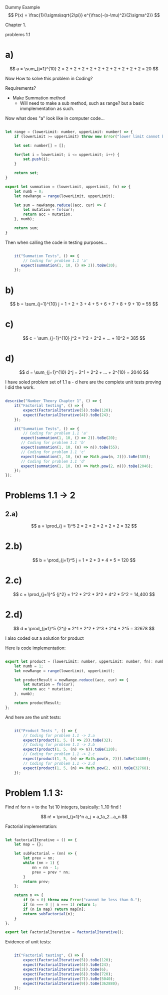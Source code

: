 
Dummy Example
$$
P(x) = \frac{1}{\sigma\sqrt{2\pi}} e^{\frac{-(x-\mu)^2}{2\sigma^2}}
$$


Chapter 1. 

problems 1.1

# a)

$$
    a = \sum_{j=1}^{10} 2 = 2 + 2 + 2 + 2 + 2 + 2 + 2 + 2 + 2 + 2 = 20 
$$

Now How to solve this problem in Coding?

Requirements?

- Make Summation method
    - Will need to make a sub method, such as range?
      but a basic immplementation as such.


Now what does "a" look like in computer code...

```js

let range = (lowerLimit: number, upperLimit: number) => {
    if (lowerLimit >= upperLimit) throw new Error("lower limit cannot be greater than or equal to upperlimit.");

    let set: number[] = [];

    for(let i = lowerLimit; i <= upperLimit; i++) {
        set.push(i);
    }

    return set;
}

export let summation = (lowerLimit, upperLimit, fn) => {
    let numb = 0;
    let newRange = range(lowerLimit, upperLimit);

    let sum = newRange.reduce((acc, cur) => {
        let mutation = fn(cur);
        return acc + mutation;
    }, numb);

    return sum;
}

```

Then when calling the code in testing purposes...

```js

    it("Summation Tests", () => {
        // Coding for problem 1.1 'a' 
       expect(summation(1, 10, () => 2)).toBe(20);  
    });

```

# b)

$$
    b = \sum_{j=1}^{10} j = 1 + 2 + 3 + 4 + 5 + 6 + 7 + 8 + 9 + 10 = 55 
$$


# c)


$$
    c = \sum_{j=1}^{10} j^2 = 1^2 + 2^2 +  ... + 10^2 = 385
$$

# d)

$$
    d = \sum_{j=1}^{10} 2^j = 2^1 + 2^2 + ... + 2^{10} = 2046
$$


I have soled problem set of 1.1 a - d here are the complete unit tests proving I did the work. 

```js

describe("Number Theory Chapter 1", () => {
    it("Factorial testing", () => {
        expect(FactorialIterative(5)).toBe(120);
        expect(FactorialIterative(4)).toBe(24);
    });

    it("Summation Tests", () => {
        // Coding for problem 1.1 'a' 
       expect(summation(1, 10, () => 2)).toBe(20);  
       // Coding for problem 1.1 'b'
       expect(summation(1, 10, (n) => n)).toBe(55);
       // Coding for problem 1.1 'c'
       expect(summation(1, 10, (n) => Math.pow(n, 2))).toBe(385);
       // Coding for problem 1.1 'd'
       expect(summation(1, 10, (n) => Math.pow(2, n))).toBe(2046);
    });
});

```


# Problems 1.1 -> 2

##  2.a)

$$
    a = \prod_{j = 1}^5 2 = 2 * 2 * 2 * 2 * 2 = 32
$$


# 2.b)

$$
    b = \prod_{j=1}^5 j = 1 * 2 * 3 * 4 * 5 = 120
$$


# 2.c)

$$
    c = \prod_{j=1}^5 {j^2} = 1^2 * 2^2 * 3^2 * 4^2 * 5^2 = 14,400
$$


# 2.d)

$$
    d = \prod_{j=1}^5 {2^j} = 2^1 * 2^2 * 2^3 * 2^4 * 2^5 = 32678
$$

I also coded out a solution for product

Here is code implementation: 

```js

export let product = (lowerLimit: number, upperLimit: number, fn): number => {
    let numb = 1;
    let newRange = range(lowerLimit, upperLimit);

    let productResult = newRange.reduce((acc, cur) => {
        let mutation = fn(cur);
        return acc * mutation;
    }, numb);

    return productResult;
};

```


And here are the unit tests: 

```js

    it("Product Tests ", () => {
        // Coding for problem 1.1 -> 2.a
        expect(product(1, 5, () => 2)).toBe(32);
        // Coding for problem 1.1 -> 2.b
        expect(product(1, 5, (n) => n)).toBe(120);
        // Coding for problem 1.1 -> 2.c
        expect(product(1, 5, (n) => Math.pow(n, 2))).toBe(14400);
        // Coding for problem 1.1 -> 2.d
        expect(product(1, 5, (n) => Math.pow(2, n))).toBe(32768);
    });

```

# Problem 1.1 3: 

Find n! for n = to the 1st 10 integers, basically: 1..10 find !


$$
    n! = \prod_{j=1}^n a_j = a_1a_2...a_n
$$


Factorial implementation: 

```js

let factorialIterative = () => {
    let map = {};

    let subFactorial = (nn) => {
        let prev = nn;
        while (nn > 1) {
            nn = nn - 1;
            prev = prev * nn;
        }
        return prev;
    };

    return n => {
        if (n < 0) throw new Error("cannot be less than 0.");
        if (n === 0 || n === 1) return 1;
        if (n in map) return map[n];
        return subFactorial(n);
    }
};

export let FactorialIterative = factorialIterative();

```

Evidence of unit tests: 

```js

    it("Factorial testing", () => {
        expect(FactorialIterative(5)).toBe(120);
        expect(FactorialIterative(4)).toBe(24);
        expect(FactorialIterative(3)).toBe(6);
        expect(FactorialIterative(6)).toBe(720);
        expect(FactorialIterative(7)).toBe(5040);
        expect(FactorialIterative(9)).toBe(362880);
    });

```